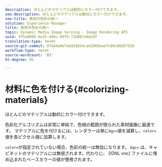 ```yaml
---
description: ほとんどのマテリアルは動的にカラー付けできます。
seo-description: ほとんどのマテリアルは動的にカラー付けできます。
seo-title: 素材の色彩の統一
solution: Experience Manager
title: 素材の色彩の統一
topic: Dynamic Media Image Serving - Image Rendering API
uuid: 3f5a9089-6e35-446c-89f9-71b067e0d1df
translation-type: tm+mt
source-git-commit: 97a84e8e7edd3d834ca42069eae7c09c00d57938
workflow-type: tm+mt
source-wordcount: '83'
ht-degree: 0%

---
```



# 材料に色を付ける{#colorizing-materials}

ほとんどのマテリアルは動的にカラー付けできます。

色彩化アルゴリズムは非常に単純で、色相の範囲が限られた素材画像に最適です。 マテリアルに色を付けるには、レンダラーは単に`bgc=`値を減算し、`color=`値を各ピクセル値に加算します。

`color=`が指定されていない場合、色彩の統一は無効になります。 `bgc=` は、キャビネットのマテリアルには無視されます。代わりに、 [!DNL vnc] ファイルに埋め込まれたベースカラーの値が使用されます。
